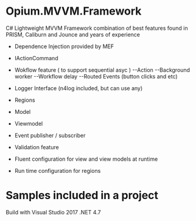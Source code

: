 # Opium.MVVM.Framework

C# Lightweight MVVM Framework combination of best features found in PRISM, Caliburn and Jounce and years of experience

- Dependence Injection provided by MEF

- IActionCommand

- Wokflow feature ( to support sequential asyc )
 --Action
 --Background worker
 --Workflow delay
 --Routed Events (button clicks and etc)

- Logger Interface (n4log included, but can use any)

- Regions

- Model 

- Viewmodel 

- Event publisher / subscriber

- Validation feature

- Fluent configuration for view and view models at runtime

- Run time configuration for regions

# Samples included in a project
Build with Visual Studio 2017 .NET 4.7 

